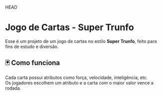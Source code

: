  HEAD


# Jogo de Cartas - Super Trunfo

Esse é um projeto de um jogo de cartas no estilo **Super Trunfo**, feito para fins de estudo e diversão.

## 🃏 Como funciona

Cada carta possui atributos como força, velocidade, inteligência, etc.  
Os jogadores escolhem um atributo e a carta com o maior valor vence a rodada.

